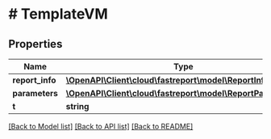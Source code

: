 # # TemplateVM

## Properties

Name | Type | Description | Notes
------------ | ------------- | ------------- | -------------
**report_info** | [**\OpenAPI\Client\cloud\fastreport\model\ReportInfo**](ReportInfo.md) |  | [optional]
**parameters** | [**\OpenAPI\Client\cloud\fastreport\model\ReportParameter[]**](ReportParameter.md) |  | [optional]
**t** | **string** |  |

[[Back to Model list]](../../README.md#models) [[Back to API list]](../../README.md#endpoints) [[Back to README]](../../README.md)
